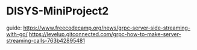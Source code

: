 # DISYS-MiniProject2

guide: https://www.freecodecamp.org/news/grpc-server-side-streaming-with-go/
       https://levelup.gitconnected.com/grpc-how-to-make-server-streaming-calls-763b42895481